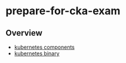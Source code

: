 # prepare-for-cka-exam

## Overview

* [kubernetes components](https://kubernetes.io/docs/concepts/overview/components/)
* [kubernetes binary](https://github.com/kubernetes/kubernetes/blob/master/CHANGELOG-1.9.md#downloads-for-v194)
